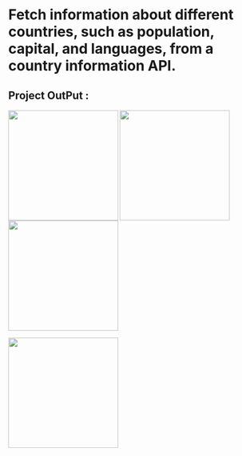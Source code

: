 # Fetch information about different countries, such as population, capital, and languages, from a country information API.


## Project OutPut :


<p>
<img align="left" src="https://github.com/KevalKothiya/countries_information_practical_01/assets/131429045/a80ff23f-0451-4785-b9bf-207cccc0d50a" width="220px">
<img align="left" src="https://github.com/KevalKothiya/countries_information_practical_01/assets/131429045/4a43a477-255c-42ee-a75c-aa38b8ec5251" width="220px">
<img src="https://github.com/KevalKothiya/countries_information_practical_01/assets/131429045/fc2db6be-9476-465b-a6da-c5b4c39cf6b0" width="220px"> </p>

<p>

<img align="left" src="https://github.com/KevalKothiya/countries_information_practical_01/assets/131429045/6fcece92-ca61-4c13-b264-ab7bcef4c98c" width="220px">

<p>
